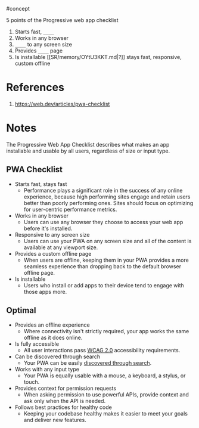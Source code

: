 #concept 


5 points of the Progressive web app checklist
1. Starts fast, `____`
2. Works in any browser
3. `____` to any screen size
4. Provides `____` page
5. Is installable
[[SR/memory/OYtU3KKT.md|?]]
stays fast, responsive, custom offline
# References
1. https://web.dev/articles/pwa-checklist


# Notes

The Progressive Web App Checklist describes what makes an app installable and usable by all users, regardless of size or input type.


## PWA Checklist
- Starts fast, stays fast 
	- Performance plays a significant role in the success of any online experience, because high performing sites engage and retain users better than poorly performing ones. Sites should focus on optimizing for user-centric performance metrics.
- Works in any browser
	- Users can use any browser they choose to access your web app before it's installed.
- Responsive to any screen size
	- Users can use your PWA on any screen size and all of the content is available at any viewport size.
- Provides a custom offline page
	- When users are offline, keeping them in your PWA provides a more seamless experience than dropping back to the default browser offline page.
- Is installable
	- Users who install or add apps to their device tend to engage with those apps more.

## Optimal
- Provides an offline experience
	- Where connectivity isn't strictly required, your app works the same offline as it does online.
- Is fully accessible
	- All user interactions pass [WCAG 2.0](https://www.w3.org/TR/WCAG20/) accessibility requirements.
- Can be discovered through search
	- Your PWA can be easily [discovered through search](https://web.dev/explore/discoverable).
- Works with any input type
	- Your PWA is equally usable with a mouse, a keyboard, a stylus, or touch.
- Provides context for permission requests
	- When asking permission to use powerful APIs, provide context and ask only when the API is needed.
- Follows best practices for healthy code
	- Keeping your codebase healthy makes it easier to meet your goals and deliver new features.

